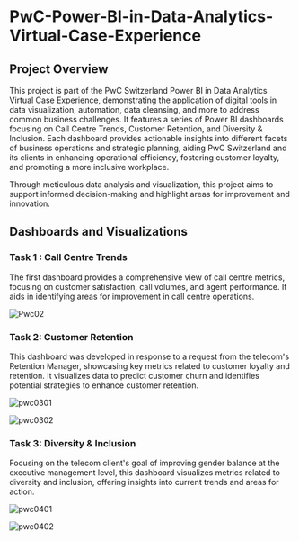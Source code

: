 # PwC-Power-BI-in-Data-Analytics-Virtual-Case-Experience

## Project Overview
This project is part of the PwC Switzerland Power BI in Data Analytics Virtual Case Experience, demonstrating the application of digital tools in data visualization, automation, data cleansing, and more to address common business challenges. It features a series of Power BI dashboards focusing on Call Centre Trends, Customer Retention, and Diversity & Inclusion. Each dashboard provides actionable insights into different facets of business operations and strategic planning, aiding PwC Switzerland and its clients in enhancing operational efficiency, fostering customer loyalty, and promoting a more inclusive workplace.

Through meticulous data analysis and visualization, this project aims to support informed decision-making and highlight areas for improvement and innovation.

## Dashboards and Visualizations
### Task 1 : Call Centre Trends

The first dashboard provides a comprehensive view of call centre metrics, focusing on customer satisfaction, call volumes, and agent performance. It aids in identifying areas for improvement in call centre operations.

![Pwc02](https://github.com/Rajaniy718/PwC-Power-BI-in-Data-Analytics-Virtual-Case-Experience/assets/100602312/b5fc8a38-37e3-423c-8a02-ba81f7d97d57)

### Task 2: Customer Retention
This dashboard was developed in response to a request from the telecom's Retention Manager, showcasing key metrics related to customer loyalty and retention. It visualizes data to predict customer churn and identifies potential strategies to enhance customer retention.

![pwc0301](https://github.com/Rajaniy718/PwC-Power-BI-in-Data-Analytics-Virtual-Case-Experience/assets/100602312/63f2e4e2-8e8d-47e4-a7f5-e91aa66996bf)

![pwc0302](https://github.com/Rajaniy718/PwC-Power-BI-in-Data-Analytics-Virtual-Case-Experience/assets/100602312/eaf4f5eb-5701-4158-a48a-3f0181e539f7)

### Task 3: Diversity & Inclusion
Focusing on the telecom client's goal of improving gender balance at the executive management level, this dashboard visualizes metrics related to diversity and inclusion, offering insights into current trends and areas for action.

![pwc0401](https://github.com/Rajaniy718/PwC-Power-BI-in-Data-Analytics-Virtual-Case-Experience/assets/100602312/d5d35c19-1705-4e43-98af-9abb64384d9a)

![pwc0402](https://github.com/Rajaniy718/PwC-Power-BI-in-Data-Analytics-Virtual-Case-Experience/assets/100602312/50b6d638-11fe-40da-9433-924a73b189a6)
